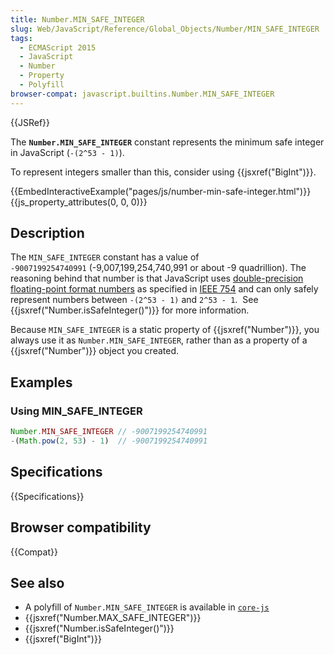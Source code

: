 ```yaml
---
title: Number.MIN_SAFE_INTEGER
slug: Web/JavaScript/Reference/Global_Objects/Number/MIN_SAFE_INTEGER
tags:
  - ECMAScript 2015
  - JavaScript
  - Number
  - Property
  - Polyfill
browser-compat: javascript.builtins.Number.MIN_SAFE_INTEGER
---
```

{{JSRef}}

The **`Number.MIN_SAFE_INTEGER`** constant represents the minimum safe integer
in JavaScript (`-(2^53 - 1)`).

To represent integers smaller than this, consider using
{{jsxref("BigInt")}}.

{{EmbedInteractiveExample("pages/js/number-min-safe-integer.html")}}{{js_property_attributes(0, 0, 0)}}

## Description

The `MIN_SAFE_INTEGER` constant has a value of
`-9007199254740991` (-9,007,199,254,740,991 or about -9 quadrillion). The
reasoning behind that number is that JavaScript uses
[double-precision floating-point format numbers](https://en.wikipedia.org/wiki/Double_precision_floating-point_format)
as specified in [IEEE 754](https://en.wikipedia.org/wiki/IEEE_floating_point)
and can only safely represent numbers between `-(2^53 - 1)` and `2^53 - 1`.  See
{{jsxref("Number.isSafeInteger()")}} for more information.

Because `MIN_SAFE_INTEGER` is a static property of {{jsxref("Number")}},
you always use it as `Number.MIN_SAFE_INTEGER`, rather than as a property of a
{{jsxref("Number")}} object you created.

## Examples

### Using MIN_SAFE_INTEGER

```js
Number.MIN_SAFE_INTEGER // -9007199254740991
-(Math.pow(2, 53) - 1)  // -9007199254740991
```

## Specifications

{{Specifications}}

## Browser compatibility

{{Compat}}

## See also

- A polyfill of `Number.MIN_SAFE_INTEGER` is available in
  [`core-js`](https://github.com/zloirock/core-js#ecmascript-number)
- {{jsxref("Number.MAX_SAFE_INTEGER")}}
- {{jsxref("Number.isSafeInteger()")}}
- {{jsxref("BigInt")}}
